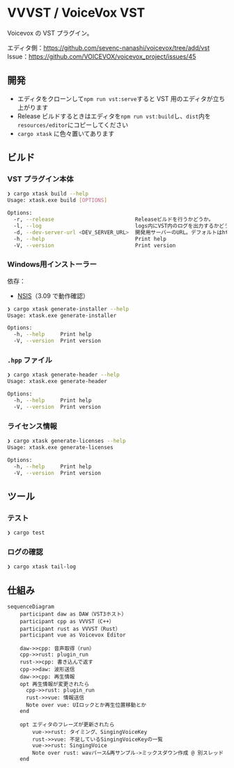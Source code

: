 # VVVST / VoiceVox VST

Voicevox の VST プラグイン。

エディタ側：<https://github.com/sevenc-nanashi/voicevox/tree/add/vst>  
Issue：<https://github.com/VOICEVOX/voicevox_project/issues/45>

## 開発

- エディタをクローンして`npm run vst:serve`すると VST 用のエディタが立ち上がります
- Release ビルドするときはエディタを`npm run vst:build`し、`dist`内を`resources/editor`にコピーしてください
- `cargo xtask` に色々置いてあります

## ビルド

### VST プラグイン本体

```bash
❯ cargo xtask build --help
Usage: xtask.exe build [OPTIONS]

Options:
  -r, --release                          Releaseビルドを行うかどうか。
  -l, --log                              logs内にVST内のログを出力するかどうか。
  -d, --dev-server-url <DEV_SERVER_URL>  開発用サーバーのURL。デフォルトはhttp://localhost:5173。
  -h, --help                             Print help
  -V, --version                          Print version
```

### Windows用インストーラー

依存：

- [NSIS](https://nsis.sourceforge.io/Main_Page)（3.09 で動作確認）

```bash
❯ cargo xtask generate-installer --help
Usage: xtask.exe generate-installer

Options:
  -h, --help     Print help
  -V, --version  Print version
```

### `.hpp` ファイル

```bash
❯ cargo xtask generate-header --help
Usage: xtask.exe generate-header

Options:
  -h, --help     Print help
  -V, --version  Print version
```

### ライセンス情報

```bash
❯ cargo xtask generate-licenses --help
Usage: xtask.exe generate-licenses

Options:
  -h, --help     Print help
  -V, --version  Print version
```

## ツール

### テスト

```bash
❯ cargo test
```

### ログの確認

```bash
❯ cargo xtask tail-log
```

## 仕組み

```mermaid
sequenceDiagram
    participant daw as DAW（VST3ホスト）
    participant cpp as VVVST（C++）
    participant rust as VVVST（Rust）
    participant vue as Voicevox Editor

    daw->>cpp: 音声取得（run）
    cpp->>rust: plugin_run
    rust->>cpp: 書き込んで返す
    cpp->>daw: 波形送信
    daw->>cpp: 再生情報
    opt 再生情報が変更されたら
      cpp->>rust: plugin_run
      rust->>vue: 情報送信
      Note over vue: UIロックとか再生位置移動とか
    end

    opt エディタのフレーズが更新されたら
        vue->>rust: タイミング、SingingVoiceKey
        rust->>vue: 不足しているSingingVoiceKeyの一覧
        vue->>rust: SingingVoice
        Note over rust: wavパース&再サンプル->ミックスダウン作成 @ 別スレッド
    end
```
